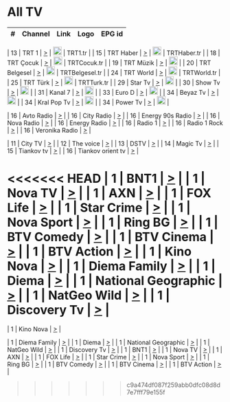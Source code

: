 <h1>All TV</h1>

| #   | Channel        | Link  | Logo | EPG id |
|:---:|:--------------:|:-----:|:----:|:------:|

| 13  | TRT 1            | [>](https://tv-trt1.medya.trt.com.tr/master.m3u8) | <img height="20" src="https://i.imgur.com/j786OLG.png"/> | TRT1.tr |
| 15  | TRT Haber        | [>](https://tv-trthaber.medya.trt.com.tr/master.m3u8) | <img height="20" src="https://i.imgur.com/OVfo8Ab.png"/> | TRTHaber.tr |
| 18  | TRT Çocuk        | [>](https://tv-trtcocuk.medya.trt.com.tr/master.m3u8) | <img height="20" src="https://i.imgur.com/QLFmD6d.png"/> | TRTCocuk.tr |
| 19  | TRT Müzik        | [>](https://tv-trtmuzik.medya.trt.com.tr/master.m3u8) | <img height="20" src="https://i.imgur.com/fIVFCEd.png"/> |
| 20  | TRT Belgesel     | [>](https://tv-trtbelgesel.medya.trt.com.tr/master.m3u8) | <img height="20" src="https://i.imgur.com/MGO87pe.png"/> | TRTBelgesel.tr |
| 24  | TRT World        | [>](https://tv-trtworld.medya.trt.com.tr/master.m3u8) | <img height="20" src="https://i.imgur.com/JEA2xpv.png"/> | TRTWorld.tr |
| 25  | TRT Türk         | [>](https://tv-trtturk.medya.trt.com.tr/master.m3u8) | <img height="20" src="https://i.imgur.com/OSTOQNw.png"/> | TRTTurk.tr |
| 29  | Star Tv   | [>](https://dogus-live.daioncdn.net/startv/startv_360p.m3u8) | <img height="20" src="https://i.imgur.com/IebUZx1.png"/> |
| 30  | Show Tv     | [>](https://ciner-live.daioncdn.net/showtv/showtv.m3u8) | <img height="20" src="https://i.imgur.com/IebUZx1.png"/> |
| 31  | Kanal 7     | [>](https://kanal7-live.daioncdn.net/kanal7/kanal7.m3u8) | <img height="20" src="https://i.imgur.com/IebUZx1.png"/> |
| 33  | Euro D    | [>](https://www.youtube.com/user/KanalD/live) | <img height="20" src="https://i.imgur.com/IebUZx1.png"/> |
| 34  | Beyaz Tv     | [>](https://beyaztv-live.daioncdn.net/beyaztv/beyaztv.m3u8) | <img height="20" src="https://i.imgur.com/IebUZx1.png"/> |
| 34  | Kral Pop Tv     | [>](https://www.youtube.com/watch?v=GuFTuKoXepw) | <img height="20" src="https://i.imgur.com/IebUZx1.png"/> |
| 34  | Power Tv     | [>](https://livetv.powerapp.com.tr/powerTV/powerhd.smil/chunklist.m3u8) | <img height="20" src="https://i.imgur.com/IebUZx1.png"/> |

| 16  | Avto Radio | [>](http://stream.metacast.eu/avtoradio.mp3.m3u) |
| 16  | City Radio | [>](http://stream.metacast.eu/city.aac.m3u) |
| 16  | Energy 90s Radio | [>](http://stream.metacast.eu/energy-90s.m3u) |
| 16  | Nova Radio | [>](http://stream.metacast.eu/nova.aac.m3u) |
| 16  | Energy Radio | [>](http://stream.metacast.eu/nrj.aac.m3u) |
| 16  | Radio 1 | [>](http://stream.metacast.eu/radio1.aac.m3u) |
| 16  | Radio 1 Rock | [>](http://stream.metacast.eu/radio1rock.aac.m3u) |
| 16  | Veronika Radio | [>](http://stream.metacast.eu/veronika.aac.m3u) |

| 11  | City TV | [>](https://tv.city.bg/play/tshls/citytv/index.m3u8) |
| 12  | The voice | [>](https://bss1.neterra.tv/thevoice/thevoice.m3u8) |
| 13  | DSTV | [>](http://46.249.95.140:8081/hls/data.m3u8) |
| 14  | Magic Tv | [>](https://bss1.neterra.tv/magictv/magictv.m3u8) |
| 15  | Tiankov tv | [>](https://streamer103.neterra.tv/tiankov-folk/live.m3u8) |
| 16  | Tiankov orient tv | [>](https://streamer103.neterra.tv/tiankov-orient/live.m3u8) |

<<<<<<< HEAD
| 1 | BNT1 | [>](https://ymkaya.xyz:34819/tv/bnt1/playlist.m3u8?wmsAuthSign=c2VydmVyX3RpbWU9NC8yMy8yMDI1IDE6MDM6NTYgUE0maGFzaF92YWx1ZT0yZ21yS0ZIWEZNZDgwTzd1WlQvTUdnPT0mdmFsaWRtaW51dGVzPTYw) |
| 1 | Nova TV | [>](https://ymkaya.xyz:34819/tv/novatv/playlist.m3u8?wmsAuthSign=c2VydmVyX3RpbWU9NC8yMy8yMDI1IDE6MDQ6MDYgUE0maGFzaF92YWx1ZT1Yczg4aVRBMU1OZ0YzRDdLNkVHQmRBPT0mdmFsaWRtaW51dGVzPTYw) |
| 1 | AXN | [>](https://ymkaya.xyz:34819/tv/axn/playlist.m3u8?wmsAuthSign=c2VydmVyX3RpbWU9NC8yMy8yMDI1IDE6MDQ6MTYgUE0maGFzaF92YWx1ZT1BZnc3WTAzSmJrNUdLM0NFdVFwSEtRPT0mdmFsaWRtaW51dGVzPTYw) |
| 1 | FOX Life | [>](https://ymkaya.xyz:34819/tv/foxlife/playlist.m3u8?wmsAuthSign=c2VydmVyX3RpbWU9NC8yMy8yMDI1IDE6MDQ6MjUgUE0maGFzaF92YWx1ZT1iMHIwdm5FNDh6S29ZcjlTVkJQeGx3PT0mdmFsaWRtaW51dGVzPTYw) |
| 1 | Star Crime | [>](https://ymkaya.xyz:34819/tv/foxcrime/playlist.m3u8?wmsAuthSign=c2VydmVyX3RpbWU9NC8yMy8yMDI1IDE6MDQ6MzUgUE0maGFzaF92YWx1ZT05TDBGVW1iYmw0M2ppSnJVUEhLNThRPT0mdmFsaWRtaW51dGVzPTYw) |
| 1 | Nova Sport | [>](https://ymkaya.xyz:34819/tv/novasport/playlist.m3u8?wmsAuthSign=c2VydmVyX3RpbWU9NC8yMy8yMDI1IDE6MDQ6NDUgUE0maGFzaF92YWx1ZT1RbVZMUUtkOVJmQU93NEVta2JPZVh3PT0mdmFsaWRtaW51dGVzPTYw) |
| 1 | Ring BG | [>](https://ymkaya.xyz:34819/tv/ringbg/playlist.m3u8?wmsAuthSign=c2VydmVyX3RpbWU9NC8yMy8yMDI1IDE6MDQ6NTQgUE0maGFzaF92YWx1ZT16NFVnZzhJMzBOK1NxZWl3bk9WQ0dRPT0mdmFsaWRtaW51dGVzPTYw) |
| 1 | BTV Comedy | [>](https://ymkaya.xyz:34819/tv/btvcomedy/playlist.m3u8?wmsAuthSign=c2VydmVyX3RpbWU9NC8yMy8yMDI1IDE6MDU6MDQgUE0maGFzaF92YWx1ZT1VUmJGdE5LS21pQmZ4NEtRczZNWlRnPT0mdmFsaWRtaW51dGVzPTYw) |
| 1 | BTV Cinema | [>](https://ymkaya.xyz:34819/tv/btvcinema/playlist.m3u8?wmsAuthSign=c2VydmVyX3RpbWU9NC8yMy8yMDI1IDE6MDU6MTMgUE0maGFzaF92YWx1ZT1qeWFEVGhJODZBMzNJcUVPYy9FMDlRPT0mdmFsaWRtaW51dGVzPTYw) |
| 1 | BTV Action | [>](https://ymkaya.xyz:34819/tv/btvaction/playlist.m3u8?wmsAuthSign=c2VydmVyX3RpbWU9NC8yMy8yMDI1IDE6MDU6MjMgUE0maGFzaF92YWx1ZT14TGZVeVdzTlB3RjRWSGNsZ3Y0ZjZ3PT0mdmFsaWRtaW51dGVzPTYw) |
| 1 | Kino Nova | [>](https://ymkaya.xyz:34819/tv/kinonova/playlist.m3u8?wmsAuthSign=c2VydmVyX3RpbWU9NC8yMy8yMDI1IDE6MDU6MzIgUE0maGFzaF92YWx1ZT1TK3p2OGRsTjdzR2V3R3RXbTRlSTdRPT0mdmFsaWRtaW51dGVzPTYw) |
| 1 | Diema Family | [>](https://ymkaya.xyz:34819/tv/diemafamily/playlist.m3u8?wmsAuthSign=c2VydmVyX3RpbWU9NC8yMy8yMDI1IDE6MDU6NDIgUE0maGFzaF92YWx1ZT1DZ3JzaVF2MzFRWDZ6dzJFYXlYVDVnPT0mdmFsaWRtaW51dGVzPTYw) |
| 1 | Diema | [>](https://ymkaya.xyz:34819/tv/diema/playlist.m3u8?wmsAuthSign=c2VydmVyX3RpbWU9NC8yMy8yMDI1IDE6MDU6NTEgUE0maGFzaF92YWx1ZT1KQko4Y0FvZmlKWE56S0tZZUV0SzNRPT0mdmFsaWRtaW51dGVzPTYw) |
| 1 | National Geographic | [>](https://ymkaya.xyz:34819/tv/natgeo/playlist.m3u8?wmsAuthSign=c2VydmVyX3RpbWU9NC8yMy8yMDI1IDE6MDY6MDAgUE0maGFzaF92YWx1ZT1xMTJzb2pVbFFqb0M3NlU5M2E4YnBBPT0mdmFsaWRtaW51dGVzPTYw) |
| 1 | NatGeo Wild | [>](https://ymkaya.xyz:34819/tv/natgeowild/playlist.m3u8?wmsAuthSign=c2VydmVyX3RpbWU9NC8yMy8yMDI1IDE6MDY6MTEgUE0maGFzaF92YWx1ZT1qblhYVWNLMnZSTTZoZ01NYVB2bEdRPT0mdmFsaWRtaW51dGVzPTYw) |
| 1 | Discovery Tv | [>](https://ymkaya.xyz:34819/tv/discovery/playlist.m3u8?wmsAuthSign=c2VydmVyX3RpbWU9NC8yMy8yMDI1IDE6MDY6MjAgUE0maGFzaF92YWx1ZT1OZXNlY1U5Y3pSTExuNXEyN1BjTHNRPT0mdmFsaWRtaW51dGVzPTYw) |
=======


| 1 | Kino Nova | [>](https://ymkaya.xyz:11336/tv/kinonova/playlist.m3u8?wmsAuthSign=c2VydmVyX3RpbWU9MS8yLzIwMjUgNDo0MDoyMCBBTSZoYXNoX3ZhbHVlPWlFS1FrWEtMMVRFM3l5YklUWUJQUHc9PSZ2YWxpZG1pbnV0ZXM9NjA=) |

| 1 | Diema Family | [>](https://ymkaya.xyz:11336/tv/diemafamily/playlist.m3u8?wmsAuthSign=c2VydmVyX3RpbWU9MS8yLzIwMjUgNDo0MDozMCBBTSZoYXNoX3ZhbHVlPUVUaTVKTldvZTF5WVVCM0YwL21kaXc9PSZ2YWxpZG1pbnV0ZXM9NjA=) |
| 1 | Diema | [>](https://ymkaya.xyz:11336/tv/diema/playlist.m3u8?wmsAuthSign=c2VydmVyX3RpbWU9MS8yLzIwMjUgNDo0MDo0MCBBTSZoYXNoX3ZhbHVlPVlYMWVJT2NuUjNpUTBsaytEUFFOS2c9PSZ2YWxpZG1pbnV0ZXM9NjA=) |
| 1 | National Geographic | [>](https://ymkaya.xyz:11336/tv/natgeo/playlist.m3u8?wmsAuthSign=c2VydmVyX3RpbWU9MS8yLzIwMjUgNDo0MTo0MSBBTSZoYXNoX3ZhbHVlPTJQTlVmcG5nYWx0M013eUhGRGxnd0E9PSZ2YWxpZG1pbnV0ZXM9NjA=) |
| 1 | NatGeo Wild | [>](https://ymkaya.xyz:11336/tv/natgeowild/playlist.m3u8?wmsAuthSign=c2VydmVyX3RpbWU9MS8yLzIwMjUgNDo0MTo1MSBBTSZoYXNoX3ZhbHVlPVl1OXZaTTliN0hGWEN3eDBYd1duNkE9PSZ2YWxpZG1pbnV0ZXM9NjA=) |
| 1 | Discovery Tv | [>](https://ymkaya.xyz:11336/tv/discovery/playlist.m3u8?wmsAuthSign=c2VydmVyX3RpbWU9MS8yLzIwMjUgNDo0MjowMSBBTSZoYXNoX3ZhbHVlPWtBQmdLNlY2RmQwWElzMVYzSDJyVkE9PSZ2YWxpZG1pbnV0ZXM9NjA=) |
| 1 | BNT1 | [>](https://ymkaya.xyz:11336/tv/bnt1/playlist.m3u8?wmsAuthSign=c2VydmVyX3RpbWU9MS8yLzIwMjUgNDozODozOCBBTSZoYXNoX3ZhbHVlPVVrMVlRQXpJWlhYeUh6ZFVpSC9NMUE9PSZ2YWxpZG1pbnV0ZXM9NjA=) |
| 1 | Nova TV | [>](https://ymkaya.xyz:11336/tv/novatv/playlist.m3u8?wmsAuthSign=c2VydmVyX3RpbWU9MS8yLzIwMjUgNDozODo0OCBBTSZoYXNoX3ZhbHVlPUVxQjh1a0ZzYkVGZU8zZDFGTzdreVE9PSZ2YWxpZG1pbnV0ZXM9NjA=) |
| 1 | AXN | [>](https://ymkaya.xyz:11336/tv/axn/playlist.m3u8?wmsAuthSign=c2VydmVyX3RpbWU9MS8yLzIwMjUgNDozODo1OCBBTSZoYXNoX3ZhbHVlPUpkWStGY1hkNXhaOVpPZ0thQ0FZL3c9PSZ2YWxpZG1pbnV0ZXM9NjA=) |
| 1 | FOX Life | [>](https://ymkaya.xyz:11336/tv/foxlife/playlist.m3u8?wmsAuthSign=c2VydmVyX3RpbWU9MS8yLzIwMjUgNDozOToxMCBBTSZoYXNoX3ZhbHVlPWt1ZDc1T3AzYlZDTjJnSy9TU0xJZlE9PSZ2YWxpZG1pbnV0ZXM9NjA=) |
| 1 | Star Crime | [>](https://ymkaya.xyz:11336/tv/foxcrime/playlist.m3u8?wmsAuthSign=c2VydmVyX3RpbWU9MS8yLzIwMjUgNDozOToyMCBBTSZoYXNoX3ZhbHVlPXIwVU45Nm9FR1l2enNkTG9TanBxbmc9PSZ2YWxpZG1pbnV0ZXM9NjA=) |
| 1 | Nova Sport | [>](https://ymkaya.xyz:11336/tv/novasport/playlist.m3u8?wmsAuthSign=c2VydmVyX3RpbWU9MS8yLzIwMjUgNDozOTozMCBBTSZoYXNoX3ZhbHVlPXlSZ0UxazVaM0xhSmc0NmR4T0c1T2c9PSZ2YWxpZG1pbnV0ZXM9NjA=) |
| 1 | Ring BG | [>](https://ymkaya.xyz:11336/tv/ringbg/playlist.m3u8?wmsAuthSign=c2VydmVyX3RpbWU9MS8yLzIwMjUgNDozOTo0MCBBTSZoYXNoX3ZhbHVlPTR4aUlFNHVUYWN4enY1WkVuOFZma2c9PSZ2YWxpZG1pbnV0ZXM9NjA=) |
| 1 | BTV Comedy | [>](https://ymkaya.xyz:11336/tv/btvcomedy/playlist.m3u8?wmsAuthSign=c2VydmVyX3RpbWU9MS8yLzIwMjUgNDozOTo1MCBBTSZoYXNoX3ZhbHVlPUtrMTJ2RHNTTUU1RFp1ZkVOdXFSK3c9PSZ2YWxpZG1pbnV0ZXM9NjA=) |
| 1 | BTV Cinema | [>](https://ymkaya.xyz:11336/tv/btvcinema/playlist.m3u8?wmsAuthSign=c2VydmVyX3RpbWU9MS8yLzIwMjUgNDozOTo1OSBBTSZoYXNoX3ZhbHVlPTZWcU9FZW56cG1NM1lrYy8xNE5NeHc9PSZ2YWxpZG1pbnV0ZXM9NjA=) |
| 1 | BTV Action | [>](https://ymkaya.xyz:11336/tv/btvaction/playlist.m3u8?wmsAuthSign=c2VydmVyX3RpbWU9MS8yLzIwMjUgNDo0MDoxMCBBTSZoYXNoX3ZhbHVlPUlDd0ErRkZVWThyMVZwR3c2REdGZ3c9PSZ2YWxpZG1pbnV0ZXM9NjA=) |
>>>>>>> c9a474df087f259abb0dfc08d8d7e7fff79e155f
